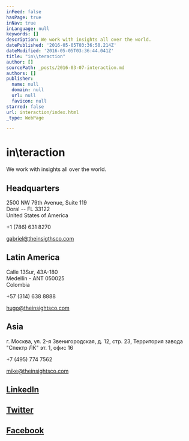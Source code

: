 ```yaml
---
inFeed: false
hasPage: true
inNav: true
inLanguage: null
keywords: []
description: We work with insights all over the world.
datePublished: '2016-05-05T03:36:50.214Z'
dateModified: '2016-05-05T03:36:44.041Z'
title: "in\\teraction"
author: []
sourcePath: _posts/2016-03-07-interaction.md
authors: []
publisher:
  name: null
  domain: null
  url: null
  favicon: null
starred: false
url: interaction/index.html
_type: WebPage

---
```

# in\\teraction

We work with insights all over the world.

## Headquarters

2500 NW 79th Avenue, Suite 119  
Doral -- FL 33122  
United States of America

+1 (786) 631 8270

gabriel@theinsigthsco.com

## Latin America

Calle 13Sur, 43A-180  
Medellín - ANT 050025  
Colombia

+57 (314) 638 8888

hugo@theinsightsco.com

## Asia

г. Москва, ул. 2-я Звенигородская, д. 12, стр. 23, Территория завода "Спектр ЛК" эт. 1, офис 16

+7 (495) 774 7562

mike@theinsightsco.com

## [LinkedIn][0]

## [Twitter][1]

## [Facebook][2]

[0]: http://goo.gl/jJkvd6
[1]: http://twitter.com/ethnovate
[2]: http://www.facebook.com/ethnovate
